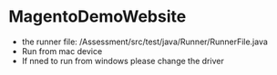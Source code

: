# MagentoDemoWebsite
- the runner file: /Assessment/src/test/java/Runner/RunnerFile.java 
- Run from mac device
- If nned to run from windows please change the driver 
